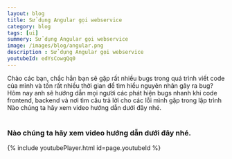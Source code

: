 ```yaml
---
layout: blog
title: Sử dụng Angular gọi webservice  
category: blog
tags: [ui]
summery: Sử dụng Angular gọi webservice  
image: /images/blog/angular.png
description : Sử dụng Angular gọi webservice
youtubeId: edYsCowgQq0
---
```

 
Chào các bạn, chắc hẳn bạn sẽ gặp rất nhiều bugs trong quá trình viết code của mình và tốn rất nhiều thời gian để tìm hiểu
nguyên nhân gây ra bug? Hôm nay anh sẽ hướng dẫn mọi người các phát hiện bugs nhanh khi code frontend, backend và nơi tìm 
câu trả lời cho các lỗi mình gặp trong lập trình
Nào chúng ta hãy xem video hướng dẫn dưới đây nhé.
<br><br>

### Nào chúng ta hãy xem video hướng dẫn dưới đây nhé.
{% include youtubePlayer.html id=page.youtubeId %}